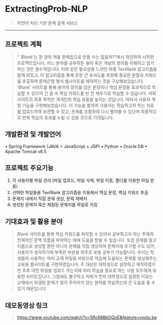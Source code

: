 # ExtractingProb-NLP
> 자연어 처리 기반 문제 출제 서비스
------------------

## 프로젝트 계획
> “ ‘_Blank_’는 한 권의 책을 문제집으로 만들 수는 없을까?”에서 착안하여 시작한 프로젝트입니다. 어느 분야를 공부하든 용어 혹은 개념의 정의를 이해하고 암기하는 것은 필수적입니다. 이와 같은 필요성을 느끼던 와중 TextRank 알고리즘을 알게 되었고, 이 알고리즘을 통해 문장 간 유사도를 측정해 중요한 문장과 키워드를 추출하여 문제은행 형식 웹사이트를 제작하는 것을 구상해보았습니다. ‘_Blank_’ 사이트를 통해 용어의 정의를 담은 문장이나 핵심 문장을 효과적으로 학습할 수 있으며 긴 글 속 핵심 키워드를 빈 칸 채우기로 학습할 수 있습니다. 저희 사이트의 최종 목적은 개개인의 학습 효율을 높이는 것입니다. 따라서 사용자 계정 기능을 구현해보았습니다. 이 기능을 통하여 사용자는 학습하고자 하는 자료를 업로드하여 보관할 수 있고, 문제를 조합하여 다시 풀어볼 수 있으며 최종적으로 반복 학습의 효과를 누릴 수 있을 것으로 기대됩니다.

## 개발환경 및 개발언어
•	Spring Framework (JAVA + JavaScript + JSP)
•	Python
•	Oracle DB
•	Apache Tomcat v8.5

## 프로젝트 주요기능
1.	각 사용자별 파일 관리 (파일 업로드, 파일 삭제, 파일 이동, 폴더를 이용한 파일 분류)
2.	선택한 파일들을 TextRank 알고리즘을 이용해서 핵심 문장, 핵심 키워드 추출
3.	문제지 내에서 직접 문제 생성, 문제 재배치
4.	생성된 문제지 혹은 채점된 문제지를 파일로 저장

## 기대효과 및 활용 분야
> _Blank_ 사이트를 통해 핵심 키워드를 파악할 수 있어서 공부하고자 하는 주제의 전체적인 문맥 흐름을 파악하는 데에 도움을 받을 수 있습니다. 또한 문제를 알고리즘으로 생성할 뿐만 아니라 문제를 직접 생성하여 문제지에 추가할 수도 있어, 사용자가 생각하기에 부족한 부분을 위주로 보충 공부가 가능합니다. 
우리는 학생들이 사용하는 여러 교재 파일을 바탕으로 학습에 도움되는 문제를 생성해주는 교육용 웹사이트를 구현하였습니다. 주 대상은 대학생으로 설정하고 제작하였지만 추후 어떤 파일을 업로드 하는지에 따라 학습을 필요로 하는 사람 모두에게 유용한 사이트입니다. 그럼에도 불구하고 저희가 먼저 대학생으로 설정한 이유는 교재에서 파생된 문제가 많이 주어지지 않는 분야를 학습하는데 큰 도움을 줄 수 있기 때문입니다. 

## 데모동영상 링크
> https://www.youtube.com/watch?v=5Rc68BbDQoE&feature=youtu.be
